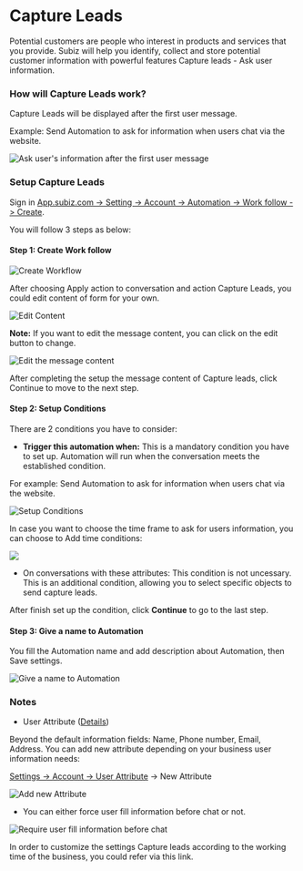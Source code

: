 # Capture Leads

Potential customers are people who interest in products and services that you provide. Subiz will help you identify, collect and store potential customer information with powerful features Capture leads - Ask user information.

### How will Capture Leads work? 

Capture Leads will be displayed after the first user message. 

Example: Send Automation to ask for information when users chat via the website.

![Ask user&apos;s information after the first user message](../../../.gitbook/assets/replycaptureleads_en.png)

### Setup Capture Leads

Sign in [App.subiz.com -&gt; Setting -&gt; Account -&gt; Automation -&gt; Work follow -&gt; Create](https://app.subiz.com/settings/automation-workflow).

You will follow 3 steps as below:

#### Step 1: Create Work follow

![Create Workflow](../../../.gitbook/assets/tao-automation%20%282%29.png)

After choosing Apply action to conversation and action Capture Leads, you could edit content of form for your own.

![Edit Content](../../../.gitbook/assets/edit-form-hoi-thong-tin%20%281%29.png)

**Note:** If you want to edit the message content, you can click on the edit button to change.

![Edit the message content](../../../.gitbook/assets/tuy-chinh-title.png)

After completing the setup the message content of Capture leads, click Continue to move to the next step.

#### Step 2: Setup Conditions

There are 2 conditions you have to consider: 

* **Trigger this automation when:** This is a mandatory condition you have to set up. Automation will run when the conversation meets the established condition. 

For example: Send Automation to ask for information when users chat via the website.

![Setup Conditions](../../../.gitbook/assets/dk-automation.png)

In case you want to choose the time frame to ask for users information, you can choose to Add time conditions:

![](../../../.gitbook/assets/dk-automation1.png)

* On conversations with these attributes: This condition is not uncessary. This is an additional condition, allowing you to select specific objects to send capture leads. 

After finish set up the condition, click **Continue** to go to the last step.

#### Step 3: Give a name to Automation 

You fill the Automation name and add description about Automation, then Save settings.

![Give a name to Automation](../../../.gitbook/assets/luu-ten-automation.png)

### Notes 

* User Attribute \([Details](https://help-en.subiz.com/optimise-the-use-of-subiz/managing-data/users-attributes)\) 

Beyond the default information fields: Name, Phone number, Email, Address. You can add new attribute depending on your business user information needs:

[Settings -&gt; Account -&gt; User Attribute](https://app.subiz.com/settings/user-attributes) -&gt; New Attribute

![Add new Attribute ](../../../.gitbook/assets/truong-du-lieu-moi.png)

* You can either force user fill information before chat or not.

![Require user fill information before chat](../../../.gitbook/assets/bat-buoc-dien-thong-tin.png)

In order to customize the settings Capture leads according to the working time of the business, you could refer via this link.







